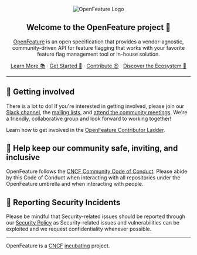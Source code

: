 <p align="center">
  <picture>
    <source media="(prefers-color-scheme: dark)" srcset="https://raw.githubusercontent.com/open-feature/community/0e23508c163a6a1ac8c0ced3e4bd78faafe627c7/assets/logo/horizontal/white/openfeature-horizontal-white.svg">
    <img align="center" alt="OpenFeature Logo" src="https://raw.githubusercontent.com/open-feature/community/0e23508c163a6a1ac8c0ced3e4bd78faafe627c7/assets/logo/horizontal/black/openfeature-horizontal-black.svg" />
  </picture>
</p>

<h2 align="center">Welcome to the OpenFeature project 👋</h2>

<p align="center">
  <a href="https://openfeature.dev">OpenFeature</a> is an open specification that provides a vendor-agnostic, community-driven API for feature flagging that works with your favorite feature flag management tool or in-house solution.
</p>

<p align="center">
  <a href="https://openfeature.dev/docs/reference/intro">Learn More 📚</a>
  ·
  <a href="https://openfeature.dev/docs/tutorials/five-minutes-to-feature-flags">Get Started 🔭</a>
  ·
  <a href="https://openfeature.dev/community/CONTRIBUTOR_LADDER">Contribute 😍</a>
  ·
  <a href="https://openfeature.dev/ecosystem">Discover the Ecosystem 🧭</a>
</p>

---

## 👋 Getting involved

There is a lot to do! If you're interested in getting involved, please join our [Slack channel](https://github.com/open-feature/community?tab=readme-ov-file#discussions), the [mailing lists](https://github.com/open-feature/community?tab=readme-ov-file#mailing-list), and [attend the community meetings](https://github.com/open-feature/community?tab=readme-ov-file#community-meetings).  We're a friendly, collaborative group and look forward to working together!

Learn how to get involved in the [OpenFeature Contributor Ladder](https://openfeature.dev/community/CONTRIBUTOR_LADDER).

## 🦺 Help keep our community safe, inviting, and inclusive

OpenFeature follows the [CNCF Community Code of Conduct](https://github.com/cncf/foundation/blob/main/code-of-conduct.md). Please abide by this Code of Conduct when interacting with all repositories under the OpenFeature umbrella and when interacting with people.

## 👾 Reporting Security Incidents

Please be mindful that Security-related issues should be reported through our [Security Policy](https://github.com/open-feature/.github/blob/main/SECURITY.md) as Security-related issues and vulnerabilities can be exploited and we request confidentiality whenever possible.

---

OpenFeature is a [CNCF](https://cncf.io/) [incubating](https://www.cncf.io/projects/) project.
